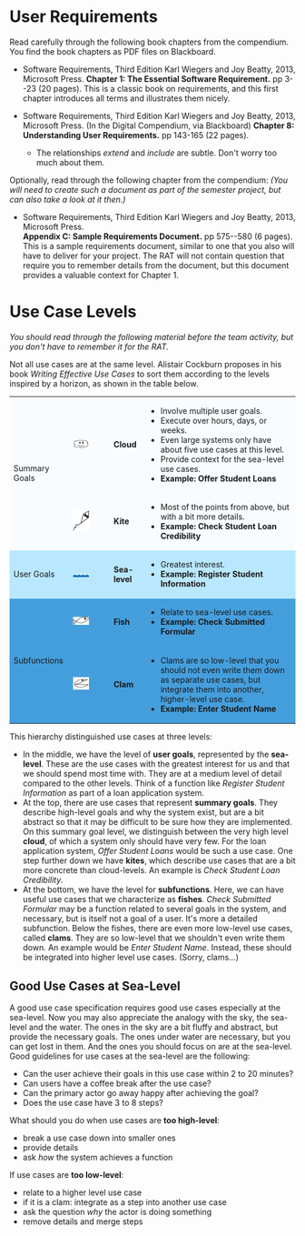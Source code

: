 # User Requirements

Read carefully through the following book chapters from the compendium.
You find the book chapters as PDF files on Blackboard.

* Software Requirements, Third Edition Karl Wiegers and Joy Beatty, 2013, Microsoft Press. 
**Chapter 1: The Essential Software Requirement.** pp 3--23 (20 pages). 
This is a classic book on requirements, and this first chapter introduces all terms and illustrates them nicely.

* Software Requirements, Third Edition Karl Wiegers and Joy Beatty, 2013, Microsoft Press. (In the Digital Compendium, via Blackboard) **Chapter 8: Understanding User Requirements.** pp 143-165 (22 pages). 
  * The relationships _extend_ and _include_ are subtle. Don't worry too much about them.


Optionally, read through the following chapter from the compendium: _(You will need to create such a document as part of the semester project, but can also take a look at it then.)_

* Software Requirements, Third Edition Karl Wiegers and Joy Beatty, 2013, Microsoft Press.  
**Appendix C: Sample Requirements Document.** pp 575--580 (6 pages).
This is a sample requirements document, similar to one that you also will have to deliver for your project. 
The RAT will not contain question that require you to remember details from the document, but this document provides a valuable context for Chapter 1.


# Use Case Levels

_You should read through the following material before the team activity, but you don't have to remember it for the RAT._

Not all use cases are at the same level. Alistair Cockburn proposes in his book _Writing Effective Use Cases_ to sort them according to the levels inspired by a horizon, as shown in the table below. 


<div>
<table class="table">
<tr style="background-color: #F8FCFF">
    <td rowspan="2">Summary Goals</td>
    <td><img src="figures/use-case-cloud.png" width="50%"></img></td>
    <td><b>Cloud</b></td>
    <td>
        <ul>
            <li>Involve multiple user goals.</li>
            <li>Execute over hours, days, or weeks.</li>
            <li>Even large systems only have about five use cases at this level.</li>
            <li>Provide context for the sea-level use cases.</li>
            <li><b>Example: Offer Student Loans</b></li>
        </ul>
    </td>
</tr>
<tr style="background-color: #F8FCFF">
    <td><img src="figures/use-case-kite.png" width="50%"></img></td>
    <td><b>Kite</b></td>
    <td>
        <ul>
            <li>Most of the points from above, but with a bit more details.</li>
            <li><b>Example: Check Student Loan Credibility</b></li>
        </ul>
    </td>
</tr>
<tr style="background-color: #B9E7FF">
    <td rowspan="1">User Goals</td>
    <td><img src="figures/use-case-horizon.png" width="50%"></img></td>
    <td><b>Sea-level</b></td>
    <td>
        <ul>
            <li>Greatest interest.</li>
            <li><b>Example: Register Student Information</b></li>
        </ul>
    </td>
</tr>
<tr style="background-color: #459EDC">
    <td rowspan="2">Subfunctions</td>
    <td><img src="figures/use-case-fish.png" width="50%"></img></td>
    <td><b>Fish</b></td>
    <td>
        <ul>
            <li>Relate to sea-level use cases.</li>
            <li><b>Example: Check Submitted Formular</b></li>
        </ul>
    </td>
</tr>
<tr style="background-color: #459EDC">
    <td><img src="figures/use-case-clam.png" width="50%"></img></td>
    <td><b>Clam</b></td>
    <td>
        <ul>
            <li>Clams are so low-level that you should not even write them down as separate use cases, but integrate them into another, higher-level use case.</li>
            <li><b>Example: Enter Student Name</b></li>
        </ul>
        </td>
</tr>
</table>
</div>


This hierarchy distinguished use cases at three levels: 

* In the middle, we have the level of **user goals**, represented by the **sea-level**. These are the use cases with the greatest interest for us and that we should spend most time with. They are at a medium level of detail compared to the other levels. Think of a function like _Register Student Information_ as part of a loan application system.
* At the top, there are use cases that represent **summary goals**. They describe high-level goals and why the system exist, but are a bit abstract so that it may be difficult to be sure how they are implemented. On this summary goal level, we distinguish between the very high level **cloud**, of which  a system only should have very few. For the loan application system, _Offer Student Loans_ would be such a use case. One step further down we have **kites**, which describe use cases that are a bit more concrete than cloud-levels. An example is _Check Student Loan Credibility_. 
* At the bottom, we have the level for **subfunctions**. Here, we can have useful use cases that we characterize as **fishes**. _Check Submitted Formular_ may be a function related to several goals in the system, and necessary, but is itself not a goal of a user. It's more a detailed subfunction. Below the fishes, there are even more low-level use cases, called **clams**. They are so low-level that we shouldn't even write them down. An example would be _Enter Student Name_. Instead, these should be integrated into higher level use cases. (Sorry, clams...)  



## Good Use Cases at Sea-Level

A good use case specification requires good use cases especially at the sea-level. Now you may also appreciate the analogy with the sky, the sea-level and the water. The ones in the sky are a bit fluffy and abstract, but provide the necessary goals. The ones under water are necessary, but you can get lost in them. And the ones you should focus on are at the sea-level. Good guidelines for use cases at the sea-level are the following:

* Can the user achieve their goals in this use case within 2 to 20 minutes?
* Can users have a coffee break after the use case?
* Can the primary actor go away happy after achieving the goal?
* Does the use case have 3 to 8 steps?

What should you do when use cases are **too high-level**:

- break a use case down into smaller ones
- provide details
- ask _how_ the system achieves a function

If use cases are **too low-level**:

- relate to a higher level use case
- if it is a clam: integrate as a step into another use case
- ask the question *why* the actor is doing something
- remove details and merge steps